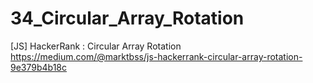# 34_Circular_Array_Rotation
[JS] HackerRank : Circular Array Rotation
https://medium.com/@marktbss/js-hackerrank-circular-array-rotation-9e379b4b18c
